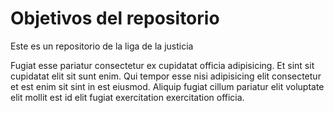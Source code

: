 # Objetivos del repositorio

Este es un repositorio de la liga de la justicia

Fugiat esse pariatur consectetur ex cupidatat officia adipisicing. Et sint sit cupidatat elit sit sunt enim. Qui tempor esse nisi adipisicing elit consectetur et est enim sit sint in est eiusmod. Aliquip fugiat cillum pariatur elit voluptate elit mollit est id elit fugiat exercitation exercitation officia.